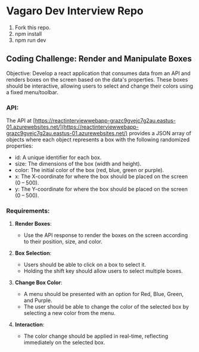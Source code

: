 # Vagaro Dev Interview Repo

1. Fork this repo.
2. npm install
3. npm run dev

## Coding Challenge: Render and Manipulate Boxes 

Objective: Develop a react application that consumes data from an API and renders boxes on the screen based on the data's properties. These boxes should be interactive, allowing users to select and change their colors using a fixed menu/toolbar. 

### API: 

The API at [https://reactinterviewwebapp-grazc9gvejc7g2au.eastus-01.azurewebsites.net/](https://reactinterviewwebapp-grazc9gvejc7g2au.eastus-01.azurewebsites.net/) provides a JSON array of objects where each object represents a box with the following randomized properties: 

- id: A unique identifier for each box. 
- size: The dimensions of the box (width and height). 
- color: The initial color of the box (red, blue, green or purple). 
- x: The X-coordinate for where the box should be placed on the screen (0 – 500). 
- y: The Y-coordinate for where the box should be placed on the screen (0 – 500). 

### Requirements: 

1. **Render Boxes**: 
	- Use the API response to render the boxes on the screen according to their position, size, and color.

2. **Box Selection**:
    - Users should be able to click on a box to select it.
    - Holding the shift key should allow users to select multiple boxes.

3. **Change Box Color**:
    - A menu should be presented with an option for Red, Blue, Green, and Purple.
    - The user should be able to change the color of the selected box by selecting a new color from the menu.

4. **Interaction**:
	- The color change should be applied in real-time, reflecting immediately on the selected box.
